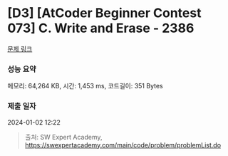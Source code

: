 # [D3] [AtCoder Beginner Contest 073] C. Write and Erase - 2386 

[문제 링크](https://swexpertacademy.com/main/code/problem/problemDetail.do?contestProbId=AV6C3DA6AAoDFAU4) 

### 성능 요약

메모리: 64,264 KB, 시간: 1,453 ms, 코드길이: 351 Bytes

### 제출 일자

2024-01-02 12:22



> 출처: SW Expert Academy, https://swexpertacademy.com/main/code/problem/problemList.do
